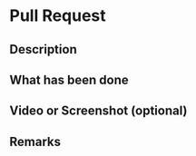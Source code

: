 # Pull Request

## Description

<!-- Provide a clear and concise description of what this PR is about -->

## What has been done

<!-- List the key changes and features implemented in this PR -->

## Video or Screenshot (optional)

<!-- Add video/screenshots that demonstrate the changes visually -->

## Remarks

<!-- Any additional notes, warnings, or things reviewers should know -->

<!-- Add any other context about the PR here -->
